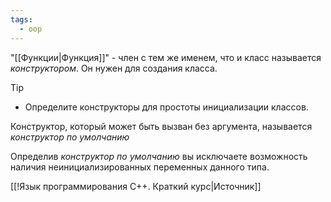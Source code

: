 ```yaml
---
tags:
  - oop
---
```


"[[Функции|Функция]]" - член с тем же именем, что и класс называется *конструктором*. Он нужен для создания класса.

> [!tip]
> - Определите конструкторы для простоты инициализации классов.

Конструктор, который может быть вызван без аргумента, называется *конструктор по умолчанию*

Определив *конструктор по умолчанию* вы исключаете возможность наличия неинициализированных переменных данного типа.

[[!Язык программирования C++. Краткий курс|Источник]]
